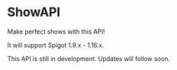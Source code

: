 # ShowAPI

Make perfect shows with this API!

It will support Spigot 1.9.x - 1.16.x.

This API is still in development. Updates will follow soon.
